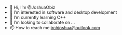 - 👋 Hi, I’m @JoshuaObiz
- 👀 I’m interested in software and desktop development
- 🌱 I’m currently learning C++
- 💞️ I’m looking to collaborate on ...
- 📫 How to reach me irohjoshua@outlook.com

<!---
JoshuaObiz/JoshuaObiz is a ✨ special ✨ repository because its `README.md` (this file) appears on your GitHub profile.
You can click the Preview link to take a look at your changes.
--->
